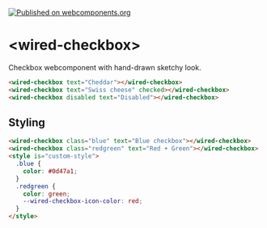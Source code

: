 [![Published on webcomponents.org](https://img.shields.io/badge/webcomponents.org-published-blue.svg)](https://www.webcomponents.org/element/wiredjs/wired-checkbox)

# \<wired-checkbox\>

Checkbox webcomponent with hand-drawn sketchy look.

<!--
```
<custom-element-demo>
  <template>
    <script src="../webcomponentsjs/webcomponents-lite.js"></script>
    <link rel="import" href="wired-checkbox.html">
    <style is="custom-style">
      wired-checkbox {
        margin: 5px 0;
        font-family: "Roboto", sans-serif;
      }
    </style>
    <next-code-block></next-code-block>
  </template>
</custom-element-demo>
```
-->
```html
<wired-checkbox text="Cheddar"></wired-checkbox>
<wired-checkbox text="Swiss cheese" checked></wired-checkbox>
<wired-checkbox disabled text="Disabled"></wired-checkbox>
```

## Styling

<!--
```
<custom-element-demo>
  <template>
    <script src="../webcomponentsjs/webcomponents-lite.js"></script>
    <link rel="import" href="wired-checkbox.html">
    <style is="custom-style">
      wired-checkbox {
        margin: 5px 0;
        font-family: "Roboto", sans-serif;
      }
      .blue {
        color: #0d47a1;
      }
      .redgreen {
        color: green;
        --wired-checkbox-icon-color: red;
      }
    </style>
    <next-code-block></next-code-block>
  </template>
</custom-element-demo>
```
-->
```html
<wired-checkbox class="blue" text="Blue checkbox"></wired-checkbox>
<wired-checkbox class="redgreen" text="Red + Green"></wired-checkbox>
<style is="custom-style">
  .blue {
    color: #0d47a1;
  }
  .redgreen {
    color: green;
    --wired-checkbox-icon-color: red;
  }
</style>
```